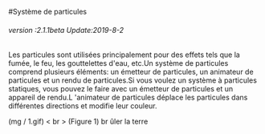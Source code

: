 #Système de particules

###### *version :2.1.1beta   Update:2019-8-2*

Les particules sont utilisées principalement pour des effets tels que la fumée, le feu, les gouttelettes d'eau, etc.Un système de particules comprend plusieurs éléments: un émetteur de particules, un animateur de particules et un rendu de particules.Si vous voulez un système à particules statiques, vous pouvez le faire avec un émetteur de particules et un appareil de rendu.L 'animateur de particules déplace les particules dans différentes directions et modifie leur couleur.

(mg / 1.gif) < br > (Figure 1) br ûler la terre
